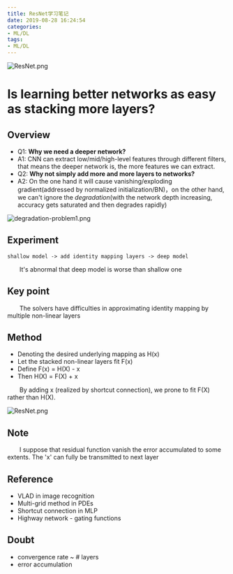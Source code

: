 ```yaml
---
title: ResNet学习笔记
date: 2019-08-28 16:24:54
categories:
- ML/DL
tags:
- ML/DL
---
```


![ResNet.png](https://i.loli.net/2020/01/28/Y4QIKNHSRVpjaft.png)

# Is learning better networks as easy as stacking more layers?
## Overview
* Q1: **Why we need a deeper network?**
* A1: CNN can extract low/mid/high-level features through different filters, that means the deeper network is, the more features we can extract.
* Q2: **Why not simply add more and more layers to networks?**
* A2: On the one hand it will cause vanishing/exploding gradient(addressed by normalized initialization/BN)，on the other hand, we can't ignore the *degradation*(with the network depth increasing, accuracy gets saturated and then degrades rapidly)<br>

![degradation-problem1.png](https://i.loli.net/2020/01/28/dybGveOMEthRSHm.png)


## Experiment
```
shallow model -> add identity mapping layers -> deep model
```
&emsp;&emsp;It's abnormal that deep model is worse than shallow one 

## Key point
&emsp;&emsp;The solvers have difficulties in approximating identity mapping by multiple non-linear layers

## Method
* Denoting the desired underlying mapping as H(x)
* Let the stacked non-linear layers fit F(x)
* Define F(x) = H(X) - x
* Then H(X) = F(X) + x

&emsp;&emsp;By adding x (realized by shortcut connection), we prone to fit F(X) rather than H(X).

![ResNet.png](https://i.loli.net/2020/01/28/Y4QIKNHSRVpjaft.png)

## Note
&emsp;&emsp;I suppose that residual function vanish the error accumulated to some extents. The 'x' can fully be transmitted to next layer

## Reference
* VLAD in image recognition
* Multi-grid method in PDEs
* Shortcut connection in MLP
* Highway network - gating functions

## Doubt
* convergence rate ~ # layers
* error accumulation